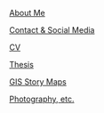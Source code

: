 <a href="./bio">About Me</a>

<a href="./contact">Contact & Social Media</a>

<a href="./cv_page">CV</a>

<a href="./thesis">Thesis</a>

<a href="./story_maps">GIS Story Maps</a>

<a href="./photographyetc">Photography, etc. </a>
